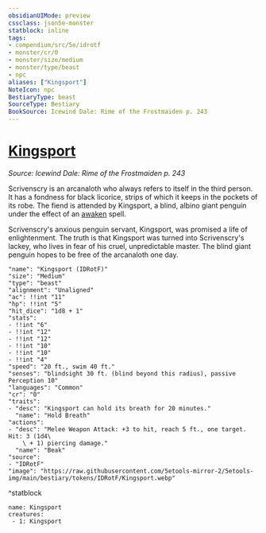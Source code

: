 ```yaml
---
obsidianUIMode: preview
cssclass: json5e-monster
statblock: inline
tags:
- compendium/src/5e/idrotf
- monster/cr/0
- monster/size/medium
- monster/type/beast
- npc
aliases: ["Kingsport"]
NoteIcon: npc
BestiaryType: beast
SourceType: Bestiary
BookSource: Icewind Dale: Rime of the Frostmaiden p. 243
---
```

# [Kingsport](2-Mechanics/CLI/bestiary/npc/kingsport-idrotf.md)
*Source: Icewind Dale: Rime of the Frostmaiden p. 243*  

Scrivenscry is an arcanaloth who always refers to itself in the third person. It has a fondness for black licorice, strips of which it keeps in the pockets of its robe. The fiend is attended by Kingsport, a blind, albino giant penguin under the effect of an [awaken](/2-Mechanics/CLI/spells/awaken.md) spell.

Scrivenscry's anxious penguin servant, Kingsport, was promised a life of enlightenment. The truth is that Kingsport was turned into Scrivenscry's lackey, who lives in fear of his cruel, unpredictable master. The blind giant penguin hopes to be free of the arcanaloth one day.

```statblock
"name": "Kingsport (IDRotF)"
"size": "Medium"
"type": "beast"
"alignment": "Unaligned"
"ac": !!int "11"
"hp": !!int "5"
"hit_dice": "1d8 + 1"
"stats":
- !!int "6"
- !!int "12"
- !!int "12"
- !!int "10"
- !!int "10"
- !!int "4"
"speed": "20 ft., swim 40 ft."
"senses": "blindsight 30 ft. (blind beyond this radius), passive Perception 10"
"languages": "Common"
"cr": "0"
"traits":
- "desc": "Kingsport can hold its breath for 20 minutes."
  "name": "Hold Breath"
"actions":
- "desc": "Melee Weapon Attack: +3 to hit, reach 5 ft., one target. Hit: 3 (1d4\
    \ + 1) piercing damage."
  "name": "Beak"
"source":
- "IDRotF"
"image": "https://raw.githubusercontent.com/5etools-mirror-2/5etools-img/main/bestiary/tokens/IDRotF/Kingsport.webp"
```
^statblock

```encounter-table
name: Kingsport
creatures:
 - 1: Kingsport
```